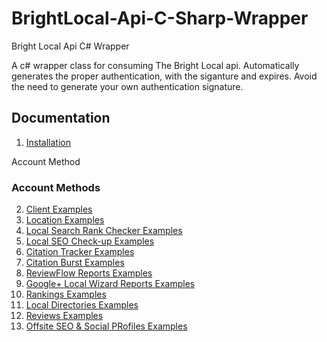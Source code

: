 # BrightLocal-Api-C-Sharp-Wrapper
Bright Local Api C# Wrapper

A c# wrapper class for consuming The Bright Local api. Automatically generates the proper authentication, with the siganture and expires. Avoid the need to generate your own authentication signature.


## Documentation

1. [Installation](Documentation/INSTALLATION.md)

<span class="label label-info">Account Method</span>
### Account Methods

2. [Client Examples](Documentation/CLIENTS.md)
3. [Location Examples](Documentation/LOCATIONS.md)
4. [Local Search Rank Checker Examples](Documentation/LSRC.md)
5. [Local SEO Check-up Examples](Documentation/LSCU.md)
6. [Citation Tracker Examples](Documentation/CT.md)
7. [Citation Burst Examples](Documentation/CB.md)
8. [ReviewFlow Reports Examples](Documentation/RF.md)
9. [Google+ Local Wizard Reports Examples](Documentation/GPW.md)
10. [Rankings Examples](Documentation/RANKINGS.md)
11. [Local Directories Examples](Documentation/LOCAL-DIRECTORIES.md)
12. [Reviews Examples](Documentation/REVIEWS.md)
13. [Offsite SEO & Social PRofiles Examples](Documentation/OFFSITE&SP.md)